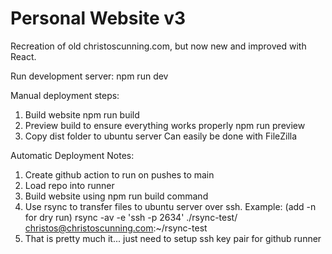 # Personal Website v3

Recreation of old christoscunning.com, but now new and improved with React.


Run development server:
    npm run dev


Manual deployment steps:

1. Build website
    npm run build
2. Preview build to ensure everything works properly
    npm run preview
3. Copy dist folder to ubuntu server
    Can easily be done with FileZilla
    

Automatic Deployment Notes:

1. Create github action to run on pushes to main
2. Load repo into runner
3. Build website using npm run build command
4. Use rsync to transfer files to ubuntu server over ssh. Example: (add -n for dry run)
    rsync -av -e 'ssh -p 2634' ./rsync-test/ christos@christoscunning.com:~/rsync-test
5. That is pretty much it... just need to setup ssh key pair for github runner
